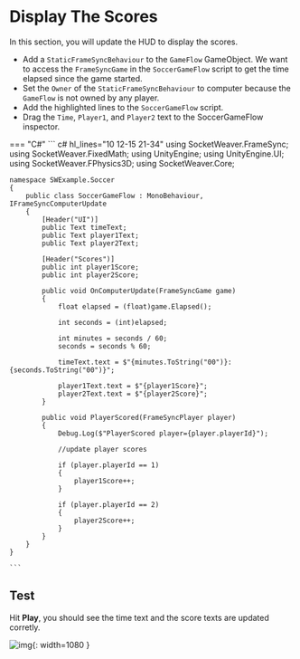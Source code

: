 # **Display The Scores**

In this section, you will update the HUD to display the scores.

- Add a `StaticFrameSyncBehaviour` to the `GameFlow` GameObject. We want to access the `FrameSyncGame` in the `SoccerGameFlow` script to get the time elapsed since the game started.
- Set the `Owner` of the `StaticFrameSyncBehaviour` to computer because the `GameFlow` is not owned by any player.
- Add the highlighted lines to the `SoccerGameFlow` script.
- Drag the `Time`, `Player1`, and `Player2` text to the SoccerGameFlow inspector.

=== "C#"
    ``` c# hl_lines="10 12-15 21-34"
    using SocketWeaver.FrameSync;
    using SocketWeaver.FixedMath;
    using UnityEngine;
    using UnityEngine.UI;
    using SocketWeaver.FPhysics3D;
    using SocketWeaver.Core;

    namespace SWExample.Soccer
    {
        public class SoccerGameFlow : MonoBehaviour, IFrameSyncComputerUpdate
        {
            [Header("UI")]
            public Text timeText;
            public Text player1Text;
            public Text player2Text;

            [Header("Scores")]
            public int player1Score;
            public int player2Score;

            public void OnComputerUpdate(FrameSyncGame game)
            {
                float elapsed = (float)game.Elapsed();

                int seconds = (int)elapsed;

                int minutes = seconds / 60;
                seconds = seconds % 60;

                timeText.text = $"{minutes.ToString("00")}:{seconds.ToString("00")}";

                player1Text.text = $"{player1Score}";
                player2Text.text = $"{player2Score}";
            }

            public void PlayerScored(FrameSyncPlayer player)
            {
                Debug.Log($"PlayerScored player={player.playerId}");

                //update player scores
        
                if (player.playerId == 1)
                {
                    player1Score++;
                }

                if (player.playerId == 2)
                {
                    player2Score++;
                }
            }
        }
    }

    ```

## **Test**
Hit **Play**, you should see the time text and the score texts are updated corretly.

![img](./../../assets/soccer/score.gif){: width=1080 }
